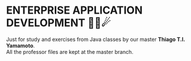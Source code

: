 # ENTERPRISE APPLICATION DEVELOPMENT 🐱‍🚀☄
Just for study and exercises from Java classes by our master **Thiago T.I. Yamamoto**.  
All the professor files are kept at the master branch.